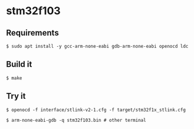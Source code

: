 # stm32f103

## Requirements

```console
$ sudo apt install -y gcc-arm-none-eabi gdb-arm-none-eabi openocd ldc
```

## Build it

```console
$ make
```

## Try it

```console
$ openocd -f interface/stlink-v2-1.cfg -f target/stm32f1x_stlink.cfg
```

```console
$ arm-none-eabi-gdb -q stm32f103.bin # other terminal
```
